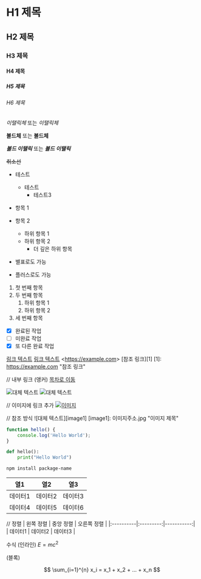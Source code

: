 # H1 제목
## H2 제목  
### H3 제목
#### H4 제목
##### H5 제목
###### H6 제목

*이탤릭체* 또는 _이탤릭체_

**볼드체** 또는 __볼드체__

***볼드 이탤릭*** 또는 ___볼드 이탤릭___

~~취소선~~

- 테스트
  - 테스트
      - 테스트3

- 항목 1
- 항목 2
  - 하위 항목 1
  - 하위 항목 2
    - 더 깊은 하위 항목

* 별표로도 가능
+ 플러스로도 가능

1. 첫 번째 항목
2. 두 번째 항목
   1. 하위 항목 1
   2. 하위 항목 2
3. 세 번째 항목

- [x] 완료된 작업
- [ ] 미완료 작업
- [x] 또 다른 완료 작업

[링크 텍스트](https://example.com)
[링크 텍스트](https://example.com "툴팁 텍스트")
<https://example.com&gt;
[참조 링크][1]
[1]: https://example.com "참조 링크"

// 내부 링크 (앵커)
[목차로 이동](#목차)

![대체 텍스트](이미지주소.jpg)
![대체 텍스트](이미지주소.jpg "이미지 제목")

// 이미지에 링크 추가
[![이미지](이미지주소.jpg)](https://example.com)

// 참조 방식
![대체 텍스트][image1]
[image1]: 이미지주소.jpg "이미지 제목"

```javascript
function hello() {
    console.log('Hello World');
}
```

```python
def hello():
    print("Hello World")
```

```bash
npm install package-name
```

열1 | 열2 | 열3 |
|-----|-----|-----|
| 데이터1 | 데이터2 | 데이터3 |
| 데이터4 | 데이터5 | 데이터6 |

// 정렬
| 왼쪽 정렬 | 중앙 정렬 | 오른쪽 정렬 |
|:----------|:---------:|-----------:|
| 데이터1   |  데이터2  |     데이터3 |

수식
(인라인)
$E = mc^2$ 

(블록)

$$
\sum_{i=1}^{n} x_i = x_1 + x_2 + ... + x_n
$$

